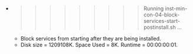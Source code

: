 * >>>>>>>>> Running inst-min-con-04-block-services-start-postinstall.sh ...
  * Block services from starting after they are being installed.
  * Disk size = 1209108K. Space Used = 8K. Runtime = 00:00:00:01.
